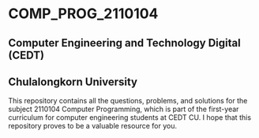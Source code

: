 # COMP_PROG_2110104
## Computer Engineering and Technology Digital (CEDT)
## Chulalongkorn University
This repository contains all the questions, problems, and solutions for the subject 2110104 Computer Programming, which is part of the first-year curriculum for computer engineering students at CEDT CU. I hope that this repository proves to be a valuable resource for you.
